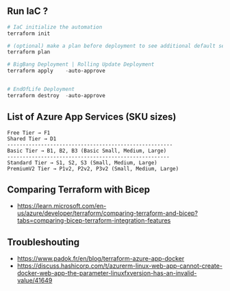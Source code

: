 
## Run IaC ?

```powershell
# IaC initialize the automation 
terraform init

# (optional) make a plan before deployment to see additional default settings assigned
terraform plan

# BigBang Deployment | Rolling Update Deployment 
terraform apply    -auto-approve


# EndOfLife Deployment
terraform destroy  -auto-approve
```

## List of Azure App Services (SKU sizes)
```
Free Tier → F1
Shared Tier → D1
------------------------------------------------------
Basic Tier → B1, B2, B3 (Basic Small, Medium, Large)
-----------------------------------------------------
Standard Tier → S1, S2, S3 (Small, Medium, Large)
PremiumV2 Tier → P1v2, P2v2, P3v2 (Small, Medium, Large)

```

## Comparing Terraform with Bicep 

- https://learn.microsoft.com/en-us/azure/developer/terraform/comparing-terraform-and-bicep?tabs=comparing-bicep-terraform-integration-features





## Troubleshouting 
- https://www.padok.fr/en/blog/terraform-azure-app-docker
- https://discuss.hashicorp.com/t/azurerm-linux-web-app-cannot-create-docker-web-app-the-parameter-linuxfxversion-has-an-invalid-value/41649